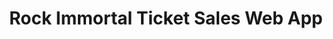 ---
templateKey: 'home-page'
title: Rock Immortal Ticket Sales Web App
meta_title: Rock Immortal | Home
meta_description: >-
  Rock Immortal Ticket Page
heading: Events
description: >-
offerings:
  blurbs:
    - image: /img/rockimmortalblk.png
      text: >
      
    - image: /img/rockimmortal.png
      text: >
        
    - image: /img/rockimmortal.png
      text: >

    - image: /img/rockimmortalblk.png
      text: >
        
testimonials:
  - author: Rock Immortal
    quote: >-
      Home. 
  - author: Rock Immortal
    quote: >-
      Home.
---
